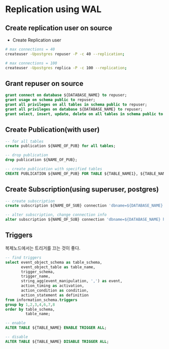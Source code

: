 # Replication using WAL

## Create replication user on source
- Create Replication user
```bash
# max connections = 40
createuser -Upostgres repuser -P -c 40 --replication;

# max connections = 100
createuser -Upostgres replica -P -c 100 --replication;
```

## Grant repuser on source
```sql
grant connect on database ${DATABASE_NAME} to repuser;
grant usage on schema public to repuser;
grant all privileges on all tables in schema public to repuser;
grant all privileges on database ${DATABASE_NAME} to repuser;
grant select, insert, update, delete on all tables in schema public to repuser;
```

## Create Publication(with user)
```sql
-- for all tables
create publication ${NAME_OF_PUB} for all tables;

-- drop publication
drop publication ${NAME_OF_PUB};

-- create publication with specified tables
CREATE PUBLICATION ${NAME_OF_PUB} FOR TABLE ${TABLE_NAME1}, ${TABLE_NAME2};
```

## Create Subscription(using superuser, postgres)
```sql
-- create subscription
create subscription ${NAME_OF_SUB} connection 'dbname=${DATABASE_NAME} host=${IP_ADDR} user=repuser password=${PASSWORD} port=5432' publication ${NAME_OF_PUB};

-- alter subscription, change connection info
alter subscription ${NAME_OF_SUB} connection 'dbname=${DATABASE_NAME} host=${IP_ADDR} user=repuser password=${PASSWORD} port=5432';
```

## Triggers
복제노드에서는 트리거를 끄는 것이 좋다. 
```sql
-- find triggers
select event_object_schema as table_schema,
       event_object_table as table_name,
       trigger_schema,
       trigger_name,
       string_agg(event_manipulation, ',') as event,
       action_timing as activation,
       action_condition as condition,
       action_statement as definition
from information_schema.triggers
group by 1,2,3,4,6,7,8
order by table_schema,
         table_name;

-- enable
ALTER TABLE ${TABLE_NAME} ENABLE TRIGGER ALL;

-- disable
ALTER TABLE ${TABLE_NAME} DISABLE TRIGGER ALL;
```